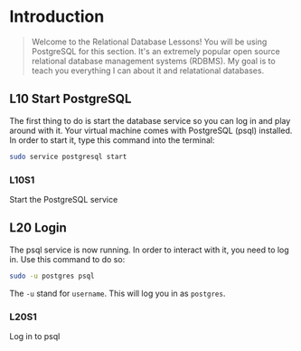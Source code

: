 # Introduction

> Welcome to the Relational Database Lessons! You will be using PostgreSQL for this section. It's an extremely popular open source relational database management systems (RDBMS). My goal is to teach you everything I can about it and relatational databases.

## L10 Start PostgreSQL

The first thing to do is start the database service so you can log in and play around with it. Your virtual machine comes with PostgreSQL (psql) installed. In order to start it, type this command into the terminal:

```bash
sudo service postgresql start
```

### L10S1

Start the PostgreSQL service

## L20 Login

The psql service is now running. In order to interact with it, you need to log in. Use this command to do so:

```bash
sudo -u postgres psql
```

The `-u` stand for `username`. This will log you in as `postgres`.

### L20S1

Log in to psql
